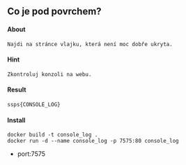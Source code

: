 ## Co je pod povrchem?

#### About
```
Najdi na stránce vlajku, která není moc dobře ukryta.
```

#### Hint
```
Zkontroluj konzoli na webu.
```

#### Result
```
ssps{CONSOLE_LOG}
```

#### Install
```
docker build -t console_log .
docker run -d --name console_log -p 7575:80 console_log
```

- port:7575
